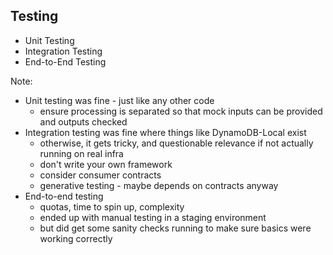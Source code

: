 ## Testing

- Unit Testing
- Integration Testing
- End-to-End Testing

Note:
 - Unit testing was fine - just like any other code
   - ensure processing is separated so that mock inputs can be provided and outputs checked
 - Integration testing was fine where things like DynamoDB-Local exist
   - otherwise, it gets tricky, and questionable relevance if not actually running on real infra
   - don't write your own framework
   - consider consumer contracts
   - generative testing - maybe depends on contracts anyway
 - End-to-end testing
   - quotas, time to spin up, complexity
   - ended up with manual testing in a staging environment
   - but did get some sanity checks running to make sure basics were working correctly
